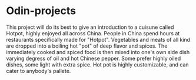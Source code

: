 # Odin-projects
This project will do its best to give an introduction to a cuisune called Hotpot, highly enjoyed all across China. People in China spend hours at restaurants specifically made for "Hotpot". Vegetables and meats of all kind are dropped into a boiling hot "pot" of deep flavor and spices. The immediately cooked and spiced food is then mixed into one's own side dish varying degress of oil and hot Chinese pepper. Some prefer highly oiled dishes, some light with extra spice. Hot pot is highly customizable, and can cater to anybody's pallete. 
